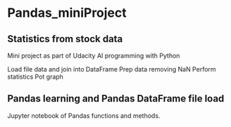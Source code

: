 # Pandas_miniProject

## Statistics from stock data

Mini project as part of Udacity AI programming with Python

Load file data and join into DataFrame
Prep data removing NaN
Perform statistics
Pot graph

## Pandas learning and Pandas DataFrame file load

Jupyter notebook of Pandas functions and methods.
